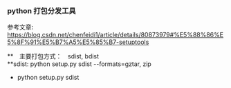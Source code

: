 ### python 打包分发工具
参考文章: https://blog.csdn.net/chenfeidi1/article/details/80873979#%E5%88%86%E5%8F%91%E5%B7%A5%E5%85%B7-setuptools

**　主要打包方式：　sdist, bdist  
    **sdist:  python setup.py sdist --formats=gztar, zip

- python setup.py sdist



